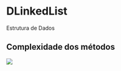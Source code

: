 # DLinkedList
Estrutura de Dados

## Complexidade dos métodos

![](https://raw.githubusercontent.com/JEsidio/DLinkedListRepository/master/Complexidade.PNG)
